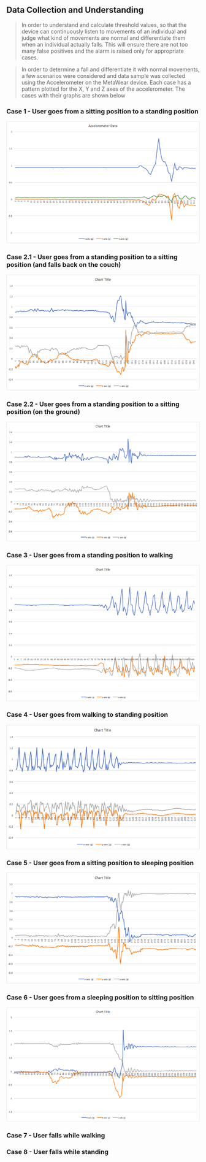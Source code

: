 ## Data Collection and Understanding

> In order to understand and calculate threshold values, so that the device can continuously listen to movements of an individual and judge what kind of movements are normal and differentiate them when an individual actually falls. This will ensure there are not too many false positives and the alarm is raised only for appropriate cases.

> In order to determine a fall and differentiate it with normal movements, a few scenarios were considered and data sample was collected using the Accelerometer on the MetaWear device. Each case has a pattern plotted for the X, Y and Z axes of the accelerometer. The cases with their graphs are shown below

### Case 1 - User goes from a sitting position to a standing position

![Tooltip for visually disabled](https://github.com/Narahari-Sundaragopalan/eGuard/blob/master/data-source/graphs/Case1.png)

### Case 2.1 - User goes from a standing position to a sitting position (and falls back on the couch)

![Tooltip for visually disabled](https://github.com/Narahari-Sundaragopalan/eGuard/blob/master/data-source/graphs/Case2-1.png)

### Case 2.2 - User goes from a standing position to a sitting position (on the ground)

![Tooltip for visually disabled](https://github.com/Narahari-Sundaragopalan/eGuard/blob/master/data-source/graphs/Case2-2.png)

### Case 3 - User goes from a standing position to walking

![Tooltip for visually disabled](https://github.com/Narahari-Sundaragopalan/eGuard/blob/master/data-source/graphs/Case3.png)

### Case 4 - User goes from walking to standing position

![Tooltip for visually disabled](https://github.com/Narahari-Sundaragopalan/eGuard/blob/master/data-source/graphs/Case4.png)

### Case 5 - User goes from a sitting position to sleeping position

![Tooltip for visually disabled](https://github.com/Narahari-Sundaragopalan/eGuard/blob/master/data-source/graphs/Case5.png)

### Case 6 - User goes from a sleeping position to sitting position

![Tooltip for visually disabled](https://github.com/Narahari-Sundaragopalan/eGuard/blob/master/data-source/graphs/Case6.png)

### Case 7 - User falls while walking

### Case 8 - User falls while standing
